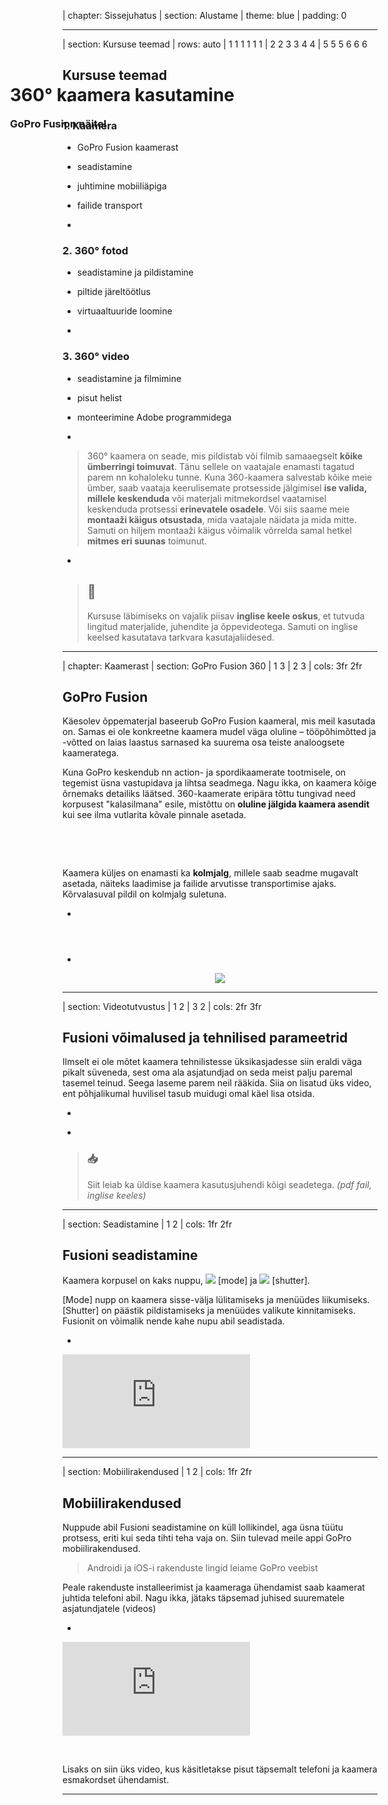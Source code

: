 | chapter: Sissejuhatus
| section: Alustame
| theme: blue
| padding: 0

<panorama src="./img/pano.jpg" rotation="0 60 0" tint="hsl(30, 80%, 50%)"  />


<div style="position:absolute; top:0; left:0; width:100vw; height:100vh; pointer-events:none; display:flex; justify-content:flex-start; flex-direction:column; padding:15vmin">
    <h1>360° kaamera kasutamine</h1>
    <h3 style="margin-top:0">GoPro Fusion näitel</h3>
</div>

<f-next-button style="position:fixed; left:15vmin; bottom:15vmin;" title="Alustame" /><stylehackfp />

---












| section: Kursuse teemad
| rows: auto
| 1 1 1 1 1 1
| 2 2 3 3 4 4
| 5 5 5 6 6 6

## Kursuse teemad

-

### 1. Kaamera

- GoPro Fusion kaamerast
- seadistamine
- juhtimine mobiiliäpiga
- failide transport

-

### 2. 360° fotod

- seadistamine ja pildistamine
- piltide järeltöötlus
- virtuaaltuuride loomine

-

### 3. 360° video

- seadistamine ja filmimine
- pisut helist
- monteerimine Adobe programmidega

-

<blockquote>
    
360° kaamera on seade, mis pildistab või filmib samaaegselt **kõike ümberringi toimuvat**. Tänu sellele on vaatajale enamasti tagatud parem nn kohaloleku tunne. Kuna 360-kaamera salvestab kõike meie ümber, saab vaataja keerulisemate protsesside jälgimisel **ise valida, millele keskenduda** või materjali mitmekordsel vaatamisel keskenduda protsessi **erinevatele osadele**. Või siis saame meie **montaaži käigus otsustada**, mida vaatajale näidata ja mida mitte. Samuti on hiljem montaaži käigus võimalik võrrelda samal hetkel **mitmes eri suunas** toimunut.

</blockquote>

-

<blockquote>

## 💬

Kursuse läbimiseks on vajalik piisav **inglise keele oskus**, et tutvuda lingitud materjalide, juhendite ja õppevideotega. Samuti on inglise keelsed kasutatava tarkvara kasutajaliidesed.

</blockquote>

<stylehack />


---









| chapter: Kaamerast
| section: GoPro Fusion 360
| 1 3
| 2 3
| cols: 3fr 2fr

## GoPro Fusion

Käesolev õppematerjal baseerub GoPro Fusion kaameral, mis meil kasutada on. Samas ei ole konkreetne kaamera mudel väga oluline &ndash; tööpõhimõtted ja -võtted on laias laastus sarnased ka suurema osa teiste analoogsete kaameratega. 

Kuna GoPro keskendub nn action- ja spordikaamerate tootmisele, on tegemist üsna vastupidava ja lihtsa seadmega. Nagu ikka, on kaamera kõige õrnemaks detailiks läätsed. 360-kaamerate eripära tõttu tungivad need korpusest "kalasilmana" esile, mistõttu on **oluline jälgida kaamera asendit** kui see ilma vutlarita kõvale pinnale asetada.

&nbsp;

<f-image src="./img/gopro-maintenance.png" style="--image-size:contain" />

&nbsp;

Kaamera küljes on enamasti ka **kolmjalg**, millele saab seadme mugavalt asetada, näiteks laadimise ja failide arvutisse transportimise ajaks. Kõrvalasuval pildil on kolmjalg suletuna. 

-

#### &nbsp;



-

<figure style="display:flex; flex-direction:column; justify-content:center; align-items:center; margin:0; position:sticky; top:35vh;">
  <img src="./img/gopro-fusion.jpg" style="max-width:260px;" />
</figure>

---


| section: Videotutvustus
| 1 2
| 3 2
| cols: 2fr 3fr

## Fusioni võima&shy;lused ja tehni&shy;lised para&shy;meetrid

Ilmselt ei ole mõtet kaamera tehnilistesse üksikasjadesse siin eraldi väga pikalt süveneda, sest oma ala asjatundjad on seda meist palju paremal tasemel teinud. Seega laseme parem neil rääkida. Siia on lisatud üks video, ent põhjalikumal huvilisel tasub muidugi omal käel lisa otsida.

-

<f-video src="https://www.youtube.com/watch?v=xqMfYKNyVNo" />

-


<blockquote>

### 📥

Siit leiab ka üldise <f-link to="https://gopro.com/content/dam/help/fusion/manuals/Fusion_UM_ENG_REVC.pdf">kaamera kasutusjuhendi</f-link> kõigi seadetega. *(pdf fail, inglise keeles)*

</blockquote>


---











| section: Seadistamine
| 1 2
| cols: 1fr 2fr

## Fusioni seadis&shy;tamine

Kaamera korpusel on kaks nuppu, <img src="./img/gopro-button__mode.svg" class="gopro-icon" /> [mode] ja <img src="./img/gopro-button__shutter.svg" class="gopro-icon" /> [shutter]. 

[Mode] nupp on kaamera sisse-välja lülitamiseks ja menüüdes liikumiseks. [Shutter] on päästik pildistamiseks ja menüüdes valikute kinnitamiseks. Fusionit on võimalik nende kahe nupu abil seadistada. 


-

<div class="video-responsive">
    <iframe src="https://www.youtube.com/embed/rctiaH1N8nc?start=262" frameborder="0" allow="accelerometer; autoplay; encrypted-media; gyroscope; picture-in-picture" allowfullscreen ></iframe>
</div>

<!-- <f-video src="https://www.youtube.com/watch?v=rctiaH1N8nc?t=262" /> -->
<!-- <f-video src="https://www.youtube.com/watch?v=yYM_0tYLuGs" /> -->



---







| section: Mobiilirakendused
| 1 2
| cols: 1fr 2fr

## Mobiili&shy;rakendused

Nuppude abil Fusioni seadistamine on küll lollikindel, aga üsna tüütu protsess, eriti kui seda tihti teha vaja on. Siin tulevad meile appi GoPro mobiilirakendused. 

<blockquote>

Androidi ja iOS-i rakenduste lingid leiame  <f-link to="https://gopro.com/en/ee/shop/softwareandapp">GoPro veebist</f-link>

</blockquote>

Peale rakenduste installeerimist ja kaameraga ühendamist saab kaamerat juhtida telefoni abil. Nagu ikka, jätaks täpsemad juhised suurematele asjatundjatele (videos)

-

<div class="video-responsive">
    <iframe src="https://www.youtube.com/embed/rctiaH1N8nc" frameborder="0" allow="accelerometer; autoplay; encrypted-media; gyroscope; picture-in-picture" allowfullscreen ></iframe>
</div>

&nbsp;

Lisaks on <f-link to="https://youtu.be/DBqPUuQQb1Y?t=655">siin üks video</f-link>, kus käsitletakse pisut täpsemalt telefoni ja kaamera esmakordset ühendamist.



---
